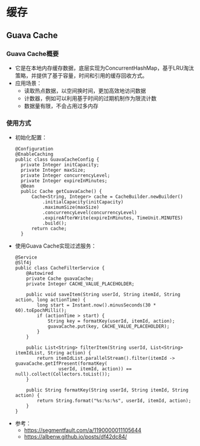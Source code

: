 # 缓存

## Guava Cache

### Guava Cache概要

  - 它是在本地内存缓存数据，底层实现为ConcurrentHashMap，基于LRU淘汰策略，并提供了基于容量，时间和引用的缓存回收方式。
  - 应用场景：
    - 读取热点数据，以空间换时间，更加高效地访问数据
    - 计数器，例如可以利用基于时间的过期机制作为限流计数
    - 数据量有限，不会占用过多内存

### 使用方式

  - 初始化配置：
    ```
    @Configuration
    @EnableCaching
    public class GuavaCacheConfig {
      private Integer initCapacity;
      private Integer maxSize;
      private Integer concurrencyLevel;
      private Integer expireInMinutes;
      @Bean
      public Cache getCuavaCache() {
          Cache<String, Integer> cache = CacheBuilder.newBuilder()
              .initialCapacity(initCapacity)
              .maximumSize(maxSize)
              .concurrencyLevel(concurrencyLevel)
              .expireAfterWrite(expireInMinutes, TimeUnit.MINUTES)
              .build();
          return cache;
      }
    ```
  - 使用Guava Cache实现过滤服务：
    ```
    @Service
    @Slf4j
    public class CacheFilterService {
        @Autowired
        private Cache guavaCache;
        private Integer CACHE_VALUE_PLACEHOLDER;

        public void saveItem(String userId, String itemId, String action, long actionTime) {
            long start = Instant.now().minusSeconds(30 * 60).toEpochMilli();
            if (actionTime > start) {
                String key = formatKey(userId, itemId, action);
                guavaCache.put(key, CACHE_VALUE_PLACEHOLDER);
            }
        }
        
        public List<String> filterItem(String userId, List<String> itemIdList, String action) {
            return itemIdList.parallelStream().filter(itemId -> guavaCache.getIfPresent(formatKey(
                    userId, itemId, action)) == null).collect(Collectors.toList());
        }
        
        public String formatKey(String userId, String itemId, String action) {
            return String.format("%s:%s:%s", userId, itemId, action);
        }
    }
    ```
  - 参考：
    - https://segmentfault.com/a/1190000011105644
    - https://albenw.github.io/posts/df42dc84/
